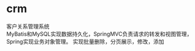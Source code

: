 # crm
客户关系管理系统                         
MyBatis和MySQL实现数据持久化，SpringMVC负责请求的转发和视图管理，Spring实现业务对象管理。
实现批量删除，分页展示，修改，添加

